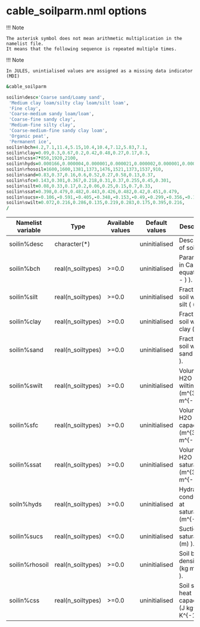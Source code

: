 # cable_soilparm.nml options

!!! Note

    The asterisk symbol does not mean arithmetic multiplication in the namelist file.
    It means that the following sequence is repeated multiple times.

!!! Note

    In JULES, unintialised values are assigned as a missing data indicator (MDI)

```fortran
&cable_soilparm

soilin%desc='Coarse sand/Loamy sand',
 'Medium clay loam/silty clay loam/silt loam',
 'Fine clay',
 'Coarse-medium sandy loam/loam',
 'Coarse-fine sandy clay',
 'Medium-fine silty clay',
 'Coarse-medium-fine sandy clay loam',
 'Organic peat',
 'Permanent ice',
soilin%bch=4.2,7.1,11.4,5.15,10.4,10.4,7.12,5.83,7.1,
soilin%clay=0.09,0.3,0.67,0.2,0.42,0.48,0.27,0.17,0.3,
soilin%css=7*850,1920,2100,
soilin%hyds=0.000166,0.000004,0.000001,0.000021,0.000002,0.000001,0.000006,0.0008,0.000001,
soilin%rhosoil=1600,1600,1381,1373,1476,1521,1373,1537,910,
soilin%sand=0.83,0.37,0.16,0.6,0.52,0.27,0.58,0.13,0.37,
soilin%sfc=0.143,0.301,0.367,0.218,0.31,0.37,0.255,0.45,0.301,
soilin%silt=0.08,0.33,0.17,0.2,0.06,0.25,0.15,0.7,0.33,
soilin%ssat=0.398,0.479,0.482,0.443,0.426,0.482,0.42,0.451,0.479,
soilin%sucs=-0.106,-0.591,-0.405,-0.348,-0.153,-0.49,-0.299,-0.356,-0.153,
soilin%swilt=0.072,0.216,0.286,0.135,0.219,0.283,0.175,0.395,0.216,
/
```

| Namelist variable | Type              | Available values | Default values | Description                                           |
|-------------------|-------------------|------------------|----------------|-------------------------------------------------------|
| soilin%desc       | character(*)      |                  | uninitialised  | Description of soil types                             |
| soilin%bch        | real(n_soiltypes) | >=0.0            | uninitialised  | Parameter b in Campbell equation \( ( - ) \).         |
| soilin%silt       | real(n_soiltypes) | >=0.0            | uninitialised  | Fraction of soil which is silt \( ( - ) \).           |
| soilin%clay       | real(n_soiltypes) | >=0.0            | uninitialised  | Fraction of soil which is clay \( ( - ) \).           |
| soilin%sand       | real(n_soiltypes) | >=0.0            | uninitialised  | Fraction of soil which is sand \( ( - ) \).           |
| soilin%swilt      | real(n_soiltypes) | >=0.0            | uninitialised  | Volume of H2O at wilting \( (m^{3} m^{-3}) \).        |
| soilin%sfc        | real(n_soiltypes) | >=0.0            | uninitialised  | Volume of H2O at field capacity \( (m^{3} m^{-3}) \). |
| soilin%ssat       | real(n_soiltypes) | >=0.0            | uninitialised  | Volume of H2O at saturation \( (m^{3} m^{-3}) \).     |
| soiln%hyds        | real(n_soiltypes) | >=0.0            | uninitialised  | Hydraulic conductivity at saturation \( (m^{-1}) \).  |
| soilin%sucs       | real(n_soiltypes) | <=0.0            | uninitialised  | Suction at saturation \( (m) \).                      |
| soilin%rhosoil    | real(n_soiltypes) | >=0.0            | uninitialised  | Soil bulk density \( (kg m^{-3}) \).                  |
| soilin%css        | real(n_soiltypes) | >=0.0            | uninitialised  | Soil specific heat capacity \( (J kg^{-1} K^{-1}) \). |

